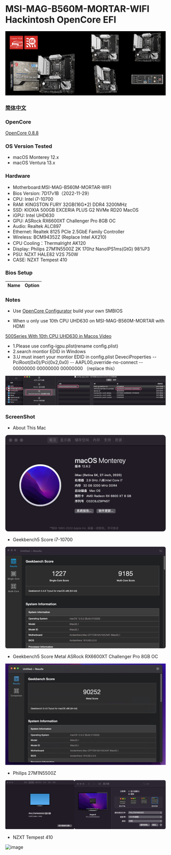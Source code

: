 # MSI-MAG-B560M-MORTAR-WIFI Hackintosh OpenCore EFI

![image](ScreenShot/Motherboard.png)

### [简体中文](README.zh_CN.md)

### OpenCore

[OpenCore 0.8.8](https://github.com/acidanthera/OpenCorePkg)

### OS Version Tested

- macOS Monterey 12.x
- macOS Ventura  13.x 

### Hardware

- Motherboard:MSI-MAG-B560M-MORTAR-WIFI
- Bios Version: 7D17v1B（2022-11-29）
- CPU: Intel i7-10700
- RAM: KINGSTON FURY 32GB(16G*2) DDR4 3200MHz
- SSD: KIOXIA 500GB EXCERIA PLUS G2 NVMe RD20 MacOS
- iGPU: Intel UHD630
- GPU: ASRock RX6600XT Challenger Pro 8GB OC
- Audio: Realtek ALC897
- Ethernet: Realtek 8125 PCle 2.5GbE Family Controller
- Wireless: BCM94352Z (Replace Intel AX210)
- CPU Cooling：Thermalright AK120
- Display: Philips 27M1N5500Z 2K 170hz NanoIPS1ms(GtG) 98%P3 
- PSU: NZXT HALE82 V2S 750W
- CASE: NZXT Tempest 410


### Bios Setup

| Name | Option |
| ----- | --- |


### Notes

 - Use [OpenCore Configurator](https://mackie100projects.altervista.org/opencore-configurator/) build your own SMBIOS
 
 - When u only use 10th CPU UHD630 on MSI-MAG-B560M-MORTAR with HDMI
 
[500Series With 10th CPU UHD630 in Macos Video](https://www.bilibili.com/video/BV1UW4y1J7J2/)

 - 1.Please use config-igpu.plist(rename config.plist)
 - 2.search montior EDID in Windows
 - 3.U must insert your montior EDID in config.plist DeveciProperties -- PciRoot(0x0)/Pci(0x2,0x0) -- AAPL00,override-no-connect -- 00000000 00000000 00000000 （replace this）
 
![image](ScreenShot/EDID.png)
 
### ScreenShot 

- About This Mac

![image](ScreenShot/aboutthismac.png)

- Geekbench5 Score i7-10700 

![image](ScreenShot/Geekbench5.png)

- Geekbench5 Score Metal ASRock RX6600XT Challenger Pro 8GB OC

![image](ScreenShot/metal.png)

- Philips 27M1N5500Z

![image](ScreenShot/27M1N5500Z.png)

- NZXT Tempest 410

![image](ScreenShot/CASE.png)

